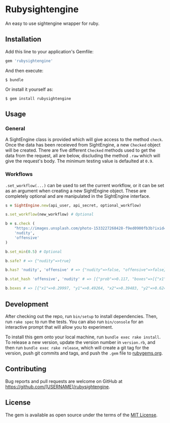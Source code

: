 # Rubysightengine

An easy to use sightengine wrapper for ruby. 

## Installation

Add this line to your application's Gemfile:

```ruby
gem 'rubysightengine'
```

And then execute:

    $ bundle

Or install it yourself as:

    $ gem install rubysightengine

## Usage

### General 

A SightEngine class is provided which will give access to the method `check`. Once the data has been receieved from SightEngine, a new `Checked` object will be created. 
There are five different `Checked` methods used to get the data from the request, all are below, discluding the method `.raw` which will give the request's body. The minimum testing value is defaulted at `0.9`.

### Workflows 

`.set_workflow(...)` can be used to set the current workflow, or it can be set as an argument when creating a new SightEngine object. These are completely optional and are manipulated in the SightEngine interface.

```ruby 
s = SightEngine.new(api_user, api_secret, optional_workflow)

s.set_workflow(new_workflow) # Optional 

b = s.check (
    "https://images.unsplash.com/photo-1533227268428-f9ed0900fb3b?ixid=MXwxMjA3fDB8MHxzZWFyY2h8MXx8aGFwcHklMjBtYW58ZW58MHx8MHw%3D&ixlib=rb-1.2.1&w=1000&q=80", 
    'nudity', 
    'offensive'
)

b.set_min(0.5) # Optional 

b.safe? # => {"nudity"=>true}

b.has? 'nudity', 'offensive' # => {"nudity"=>false, "offensive"=>false}

b.stat_hash 'offensive', 'nudity' # => [{"prob"=>0.117, "boxes"=>[{"x1"=>0.29997, "y1"=>0.49264, "x2"=>0.39483, "y2"=>0.6242, "label"=>"middlefinger", "prob"=>0.117}, {"x1"=>0.61118, "y1"=>0.43277, "x2"=>0.70978, "y2"=>0.56579, "label"=>"middlefinger", "prob"=>0.052}]}, {"raw"=>0.01, "partial"=>0.01}]

b.boxes # => [{"x1"=>0.29997, "y1"=>0.49264, "x2"=>0.39483, "y2"=>0.6242, "label"=>"middlefinger", "prob"=>0.117}]
```

## Development

After checking out the repo, run `bin/setup` to install dependencies. Then, run `rake spec` to run the tests. You can also run `bin/console` for an interactive prompt that will allow you to experiment.

To install this gem onto your local machine, run `bundle exec rake install`. To release a new version, update the version number in `version.rb`, and then run `bundle exec rake release`, which will create a git tag for the version, push git commits and tags, and push the `.gem` file to [rubygems.org](https://rubygems.org).

## Contributing

Bug reports and pull requests are welcome on GitHub at https://github.com/[USERNAME]/rubysightengine.

## License

The gem is available as open source under the terms of the [MIT License](https://opensource.org/licenses/MIT).
